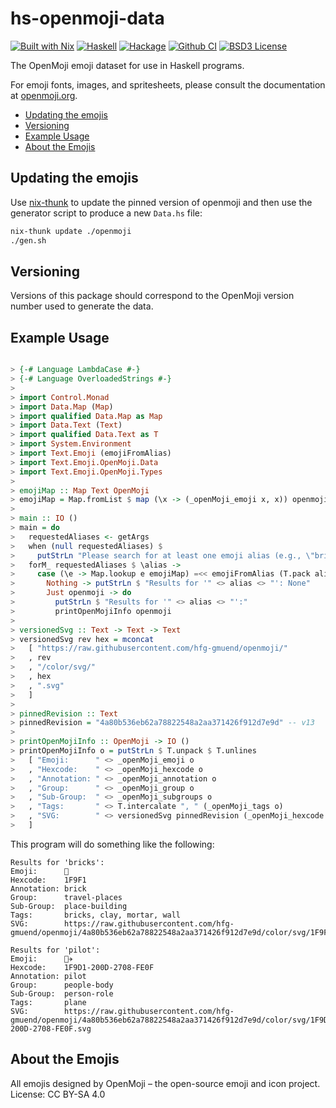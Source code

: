 hs-openmoji-data
================
[![Built with Nix](https://img.shields.io/static/v1?logo=nixos&logoColor=white&label=&message=Built%20with%20Nix&color=41439a)](https://nixos.org) [![Haskell](https://img.shields.io/badge/language-Haskell-orange.svg)](https://haskell.org) [![Hackage](https://img.shields.io/hackage/v/hs-openmoji-data.svg)](https://hackage.haskell.org/package/hs-openmoji-data)   [![Github CI](https://github.com/obsidiansystems/hs-openmoji-data/workflows/github-action/badge.svg)](https://github.com/obsidiansystems/hs-openmoji-data/actions) [![BSD3 License](https://img.shields.io/badge/license-BSD3-blue.svg)](https://github.com/obsidiansystems/hs-openmoji-data/blob/master/LICENSE)


The OpenMoji emoji dataset for use in Haskell programs.

For emoji fonts, images, and spritesheets, please consult the documentation at [openmoji.org](https://openmoji.org/).


* [Updating the emojis](#updating-the-emojis)
* [Versioning](#versioning)
* [Example Usage](#example-usage)
* [About the Emojis](#about-the-emojis)

Updating the emojis
-------------------

Use [nix-thunk](https://github.com/obsidiansystems/nix-thunk) to update the pinned version of openmoji and then use the generator script to produce a new `Data.hs` file:

```bash
nix-thunk update ./openmoji
./gen.sh
```

Versioning
-------------------

Versions of this package should correspond to the OpenMoji version number used to generate the data.

Example Usage
-------------------

```haskell

> {-# Language LambdaCase #-}
> {-# Language OverloadedStrings #-}
>
> import Control.Monad
> import Data.Map (Map)
> import qualified Data.Map as Map
> import Data.Text (Text)
> import qualified Data.Text as T
> import System.Environment
> import Text.Emoji (emojiFromAlias)
> import Text.Emoji.OpenMoji.Data
> import Text.Emoji.OpenMoji.Types
>
> emojiMap :: Map Text OpenMoji
> emojiMap = Map.fromList $ map (\x -> (_openMoji_emoji x, x)) openmojis
> 
> main :: IO ()
> main = do
>   requestedAliases <- getArgs
>   when (null requestedAliases) $
>     putStrLn "Please search for at least one emoji alias (e.g., \"bricks\")"
>   forM_ requestedAliases $ \alias ->
>     case (\e -> Map.lookup e emojiMap) =<< emojiFromAlias (T.pack alias) of
>       Nothing -> putStrLn $ "Results for '" <> alias <> "': None"
>       Just openmoji -> do
>         putStrLn $ "Results for '" <> alias <> "':"
>         printOpenMojiInfo openmoji
>
> versionedSvg :: Text -> Text -> Text
> versionedSvg rev hex = mconcat
>   [ "https://raw.githubusercontent.com/hfg-gmuend/openmoji/"
>   , rev
>   , "/color/svg/"
>   , hex
>   , ".svg"
>   ]
>
> pinnedRevision :: Text
> pinnedRevision = "4a80b536eb62a78822548a2aa371426f912d7e9d" -- v13
>
> printOpenMojiInfo :: OpenMoji -> IO ()
> printOpenMojiInfo o = putStrLn $ T.unpack $ T.unlines
>   [ "Emoji:      " <> _openMoji_emoji o
>   , "Hexcode:    " <> _openMoji_hexcode o
>   , "Annotation: " <> _openMoji_annotation o
>   , "Group:      " <> _openMoji_group o
>   , "Sub-Group:  " <> _openMoji_subgroups o
>   , "Tags:       " <> T.intercalate ", " (_openMoji_tags o)
>   , "SVG:        " <> versionedSvg pinnedRevision (_openMoji_hexcode o)
>   ]

```

This program will do something like the following:

```
Results for 'bricks':
Emoji:      🧱
Hexcode:    1F9F1
Annotation: brick
Group:      travel-places
Sub-Group:  place-building
Tags:       bricks, clay, mortar, wall
SVG:        https://raw.githubusercontent.com/hfg-gmuend/openmoji/4a80b536eb62a78822548a2aa371426f912d7e9d/color/svg/1F9F1.svg

Results for 'pilot':
Emoji:      🧑‍✈️
Hexcode:    1F9D1-200D-2708-FE0F
Annotation: pilot
Group:      people-body
Sub-Group:  person-role
Tags:       plane
SVG:        https://raw.githubusercontent.com/hfg-gmuend/openmoji/4a80b536eb62a78822548a2aa371426f912d7e9d/color/svg/1F9D1-200D-2708-FE0F.svg
```

About the Emojis
-------------------

All emojis designed by OpenMoji – the open-source emoji and icon project. License: CC BY-SA 4.0
